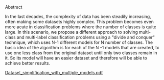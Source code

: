 Abstract

In the last decades, the complexity of data has been steadily increasing, often making some datasets highly complex. This problem becomes
even more acute in classification problems where the number of classes is quite large. In this scenario, we propose a different approach to
solving multi-class and multi-label classification problems using a "divide and conquer" technique, which uses N-1 different models for N number
of classes. The basic idea of the algorithm is for each of the N -1 models that are created, to use one less class from the original dataset until
only two classes remain in it. So its model will have an easier dataset and therefore will be able to achieve better results. 


[Dataset_simplification_with_multiple_models.pdf](https://github.com/TasosBrb/Dataset_simplification_with_multiple_models/files/9210864/Dataset_simplification_with_multiple_models.pdf)
